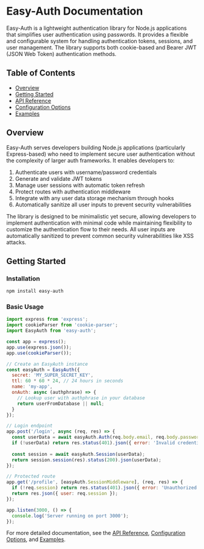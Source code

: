# Easy-Auth Documentation

Easy-Auth is a lightweight authentication library for Node.js applications that simplifies user authentication using passwords. It provides a flexible and configurable system for handling authentication tokens, sessions, and user management. The library supports both cookie-based and Bearer JWT (JSON Web Token) authentication methods.

## Table of Contents

- [Overview](#overview)
- [Getting Started](#getting-started)
- [API Reference](./api-reference.md)
- [Configuration Options](./configuration.md)
- [Examples](./examples.md)

## Overview

Easy-Auth serves developers building Node.js applications (particularly Express-based) who need to implement secure user authentication without the complexity of larger auth frameworks. It enables developers to:

1. Authenticate users with username/password credentials
2. Generate and validate JWT tokens
3. Manage user sessions with automatic token refresh
4. Protect routes with authentication middleware
5. Integrate with any user data storage mechanism through hooks
6. Automatically sanitize all user inputs to prevent security vulnerabilities

The library is designed to be minimalistic yet secure, allowing developers to implement authentication with minimal code while maintaining flexibility to customize the authentication flow to their needs. All user inputs are automatically sanitized to prevent common security vulnerabilities like XSS attacks.

## Getting Started

### Installation

```bash
npm install easy-auth
```

### Basic Usage

```javascript
import express from 'express';
import cookieParser from 'cookie-parser';
import EasyAuth from 'easy-auth';

const app = express();
app.use(express.json());
app.use(cookieParser());

// Create an EasyAuth instance
const easyAuth = EasyAuth({
  secret: 'MY_SUPER_SECRET_KEY',
  ttl: 60 * 60 * 24, // 24 hours in seconds
  name: 'my-app',
  onAuth: async (authphrase) => {
    // Lookup user with authphrase in your database
    return userFromDatabase || null;
  }
});

// Login endpoint
app.post('/login', async (req, res) => {
  const userData = await easyAuth.Auth(req.body.email, req.body.password);
  if (!userData) return res.status(401).json({ error: 'Invalid credentials' });
  
  const session = await easyAuth.Session(userData);
  return session.session(res).status(200).json(userData);
});

// Protected route
app.get('/profile', [easyAuth.SessionMiddleware], (req, res) => {
  if (!req.session) return res.status(401).json({ error: 'Unauthorized' });
  return res.json({ user: req.session });
});

app.listen(3000, () => {
  console.log('Server running on port 3000');
});
```

For more detailed documentation, see the [API Reference](./api-reference.md), [Configuration Options](./configuration.md), and [Examples](./examples.md).
